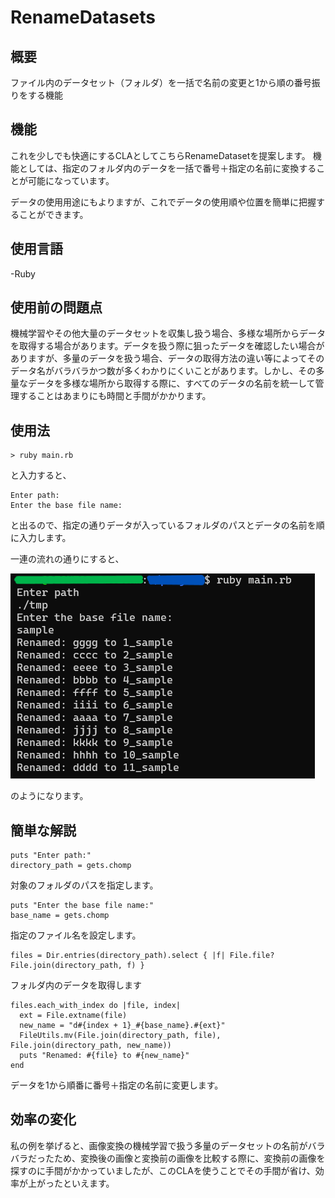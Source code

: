 # RenameDatasets

## 概要

ファイル内のデータセット（フォルダ）を一括で名前の変更と1から順の番号振りをする機能


## 機能

これを少しでも快適にするCLAとしてこちらRenameDatasetを提案します。
機能としては、指定のフォルダ内のデータを一括で番号＋指定の名前に変換することが可能になっています。

データの使用用途にもよりますが、これでデータの使用順や位置を簡単に把握することができます。


## 使用言語

-Ruby


## 使用前の問題点

機械学習やその他大量のデータセットを収集し扱う場合、多様な場所からデータを取得する場合があります。データを扱う際に狙ったデータを確認したい場合がありますが、多量のデータを扱う場合、データの取得方法の違い等によってそのデータ名がバラバラかつ数が多くわかりにくいことがあります。しかし、その多量なデータを多様な場所から取得する際に、すべてのデータの名前を統一して管理することはあまりにも時間と手間がかかります。

## 使用法


```
> ruby main.rb
```

と入力すると、

```
Enter path:
Enter the base file name:
```

と出るので、指定の通りデータが入っているフォルダのパスとデータの名前を順に入力します。


一連の流れの通りにすると、

![例](screenshot.png)

のようになります。

## 簡単な解説

```
puts "Enter path:"
directory_path = gets.chomp
```
 
対象のフォルダのパスを指定します。


```
puts "Enter the base file name:"
base_name = gets.chomp
```

指定のファイル名を設定します。


```
files = Dir.entries(directory_path).select { |f| File.file? File.join(directory_path, f) }
```

フォルダ内のデータを取得します


```
files.each_with_index do |file, index|
  ext = File.extname(file)
  new_name = "d#{index + 1}_#{base_name}.#{ext}"
  FileUtils.mv(File.join(directory_path, file), File.join(directory_path, new_name))
  puts "Renamed: #{file} to #{new_name}"
end
```

データを1から順番に番号＋指定の名前に変更します。

## 効率の変化

私の例を挙げると、画像変換の機械学習で扱う多量のデータセットの名前がバラバラだったため、変換後の画像と変換前の画像を比較する際に、変換前の画像を探すのに手間がかかっていましたが、このCLAを使うことでその手間が省け、効率が上がったといえます。

